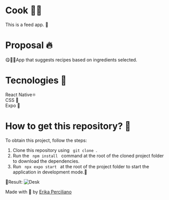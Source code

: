 # Cook 🥗🍎
This is a feed app. 🚀 <br />
# Proposal 🔥
😋🥗🍎App that suggests recipes based on ingredients selected.

# Tecnologies 🚀
React Native⚛️ <br />
CSS 🤩 <br />
Expo 🦕
# How to get this repository? 🤔
To obtain this project, follow the steps:
1. Clone this repository using <code> git clone </code>.
2. Run the <code> npm install </code> command at the root of the cloned project folder to download the dependencies.
3. Run <code> npx expo start </code> at the root of the project folder to start the application in development mode.🚀

🎯Result:
![Desk](https://github.com/erikaperciliano/Feed/assets/48223561/46a5b8d1-1f27-401d-99e1-49caf4d989ad)


Made with 💜 by [Erika Perciliano](https://github.com/erikaperciliano)
<br />
